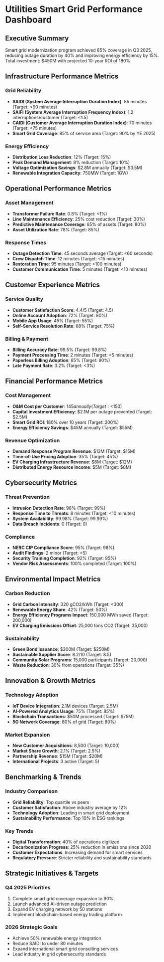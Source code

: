 # Utilities Smart Grid Performance Dashboard

## Executive Summary
Smart grid modernization program achieved 85% coverage in Q3 2025, reducing outage duration by 40% and improving energy efficiency by 15%. Total investment: $450M with projected 10-year ROI of 180%.

## Infrastructure Performance Metrics

### Grid Reliability
- **SAIDI (System Average Interruption Duration Index)**: 85 minutes (Target: <90 minutes)
- **SAIFI (System Average Interruption Frequency Index)**: 1.2 interruptions/customer (Target: <1.5)
- **CAIDI (Customer Average Interruption Duration Index)**: 70 minutes (Target: <75 minutes)
- **Smart Grid Coverage**: 85% of service area (Target: 90% by YE 2025)

### Energy Efficiency
- **Distribution Loss Reduction**: 12% (Target: 15%)
- **Peak Demand Management**: 8% reduction (Target: 10%)
- **Voltage Optimization Savings**: $2.8M annually (Target: $3.5M)
- **Renewable Integration Capacity**: 750MW (Target: 1GW)

## Operational Performance Metrics

### Asset Management
- **Transformer Failure Rate**: 0.8% (Target: <1%)
- **Line Maintenance Efficiency**: 25% cost reduction (Target: 30%)
- **Predictive Maintenance Coverage**: 65% of assets (Target: 80%)
- **Asset Utilization Rate**: 78% (Target: 85%)

### Response Times
- **Outage Detection Time**: 45 seconds average (Target: <60 seconds)
- **Crew Dispatch Time**: 12 minutes (Target: <15 minutes)
- **Restoration Time**: 95 minutes (Target: <100 minutes)
- **Customer Communication Time**: 5 minutes (Target: <10 minutes)

## Customer Experience Metrics

### Service Quality
- **Customer Satisfaction Score**: 4.4/5 (Target: 4.5)
- **Online Account Adoption**: 72% (Target: 80%)
- **Mobile App Usage**: 45% (Target: 55%)
- **Self-Service Resolution Rate**: 68% (Target: 75%)

### Billing & Payment
- **Billing Accuracy Rate**: 99.5% (Target: 99.8%)
- **Payment Processing Time**: 2 minutes (Target: <5 minutes)
- **Paperless Billing Adoption**: 85% (Target: 90%)
- **Late Payment Rate**: 3.2% (Target: <3%)

## Financial Performance Metrics

### Cost Management
- **O&M Cost per Customer**: $145 annually (Target: <$150)
- **Capital Investment Efficiency**: $2.1M per outage prevented (Target: $2.5M)
- **Smart Grid ROI**: 180% over 10 years (Target: 200%)
- **Energy Efficiency Savings**: $45M annually (Target: $55M)

### Revenue Optimization
- **Demand Response Program Revenue**: $12M (Target: $15M)
- **Time-of-Use Pricing Adoption**: 35% (Target: 45%)
- **EV Charging Infrastructure Revenue**: $8M (Target: $12M)
- **Distributed Energy Resource Income**: $5M (Target: $8M)

## Cybersecurity Metrics

### Threat Prevention
- **Intrusion Detection Rate**: 98% (Target: 99%)
- **Response Time to Threats**: 8 minutes (Target: <10 minutes)
- **System Availability**: 99.98% (Target: 99.99%)
- **Data Breach Incidents**: 0 (Target: 0)

### Compliance
- **NERC CIP Compliance Score**: 95% (Target: 98%)
- **Audit Findings**: 2 minor (Target: <5)
- **Security Training Completion**: 92% (Target: 95%)
- **Vendor Risk Assessments**: 100% completed (Target: 100%)

## Environmental Impact Metrics

### Carbon Reduction
- **Grid Carbon Intensity**: 320 gCO2/kWh (Target: <300)
- **Renewable Energy Share**: 42% (Target: 50%)
- **Energy Efficiency Programs Impact**: 150,000 MWh saved (Target: 200,000)
- **EV Charging Emissions Offset**: 25,000 tons CO2 (Target: 35,000)

### Sustainability
- **Green Bond Issuance**: $200M (Target: $250M)
- **Sustainable Supplier Score**: 8.2/10 (Target: 8.5)
- **Community Solar Programs**: 15,000 participants (Target: 20,000)
- **Waste Reduction**: 30% from operations (Target: 35%)

## Innovation & Growth Metrics

### Technology Adoption
- **IoT Device Integration**: 2.1M devices (Target: 2.5M)
- **AI-Powered Analytics Usage**: 75% (Target: 85%)
- **Blockchain Transactions**: $50M processed (Target: $75M)
- **5G Network Coverage**: 60% of grid (Target: 80%)

### Market Expansion
- **New Customer Acquisitions**: 8,500 (Target: 10,000)
- **Market Share Growth**: 2.1% (Target: 2.5%)
- **Partnership Revenue**: $15M (Target: $20M)
- **International Projects**: 3 active (Target: 5)

## Benchmarking & Trends

### Industry Comparison
- **Grid Reliability**: Top quartile vs peers
- **Customer Satisfaction**: Above industry average by 12%
- **Technology Adoption**: Leading in smart grid deployment
- **Sustainability Performance**: Top 10% in ESG rankings

### Key Trends
- **Digital Transformation**: 40% of operations digitized
- **Decarbonization Progress**: 25% reduction in emissions since 2020
- **Customer Expectations**: Increasing demand for smart services
- **Regulatory Pressure**: Stricter reliability and sustainability standards

## Strategic Initiatives & Targets

### Q4 2025 Priorities
1. Complete smart grid coverage expansion to 90%
2. Launch advanced AI-driven outage prediction
3. Expand EV charging network by 50 stations
4. Implement blockchain-based energy trading platform

### 2026 Strategic Goals
- Achieve 50% renewable energy integration
- Reduce SAIDI to under 80 minutes
- Expand international smart grid consulting services
- Lead industry in grid cybersecurity standards
